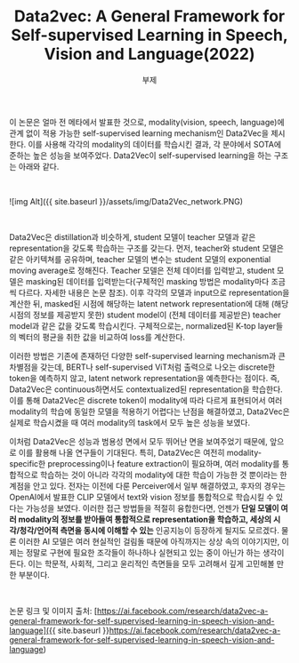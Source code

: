 ﻿---
layout: post
title:  "Data2vec: A General Framework for Self-supervised Learning in Speech, Vision and Language(2022)"
subtitle:   "부제"
categories: AI
tags: papers
comments: true

---

이 논문은 얼마 전 메타에서 발표한 것으로, modality(vision, speech, language)에 관계 없이 적용 가능한 self-supervised learning mechanism인 Data2Vec을 제시한다. 이를 사용해 각각의 modality의 데이터를 학습시킨 결과, 각 분야에서 SOTA에 준하는 높은 성능을 보여주었다. Data2Vec이 self-supervised learning을 하는 구조는 아래와 같다.

<br />

![img Alt]({{ site.baseurl }}/assets/img/Data2Vec_network.PNG)

<br />

Data2Vec은 distillation과 비슷하게, student 모델이 teacher 모델과 같은 representation을 갖도록 학습하는 구조를 갖는다. 먼저, teacher와 student 모델은 같은 아키텍쳐를 공유하며, teacher 모델의 변수는 student 모델의 exponential moving average로 정해진다. Teacher 모델은 전체 데이터를 입력받고, student 모델은 masking된 데이터를 입력받는다(구체적인 masking 방법은 modality마다 조금씩 다르다. 자세한 내용은 논문 참조). 이후 각각의 모델과 input으로 representation을 계산한 뒤, masked된 시점에 해당하는 latent network representation에 대해 (해당 시점의 정보를 제공받지 못한) student model이 (전체 데이터를 제공받은) teacher model과 같은 값을 갖도록 학습시킨다. 구체적으로는, normalized된 K-top layer들의 벡터의 평균을 취한 값을 비교하여 loss를 계산한다.

이러한 방법은 기존에 존재하던 다양한 self-supervised learning mechanism과 큰 차별점을 갖는데, BERT나 self-supervised ViT처럼 출력으로 나오는 discrete한 token을 예측하지 않고, latent network representation을 예측한다는 점이다. 즉, Data2Vec은 continuous하면서도 contextualized된 representation을 학습한다. 이를 통해 Data2Vec은 discrete token이 modality에 따라 다르게 표현되어서 여러 modality의 학습에 동일한 모델을 적용하기 어렵다는 난점을 해결하였고, Data2Vec은 실제로 학습시켰을 때 여러 modality의 task에서 모두 높은 성능을 보였다.

이처럼 Data2Vec은 성능과 범용성 면에서 모두 뛰어난 면을 보여주었기 때문에, 앞으로 이를 활용해 나올 연구들이 기대된다. 특히, Data2Vec은 여전히 modality-specific한 preprocessing이나 feature extraction이 필요하며, 여러 modality를 통합적으로 학습하는 것이 아니라 각각의 modality에 대한 학습이 가능한 것 뿐이라는 한계점을 안고 있다. 전자는 이전에 다룬 Perceiver에서 일부 해결하였고, 후자의 경우는 OpenAI에서 발표한 CLIP 모델에서 text와 vision 정보를 통합적으로 학습시킬 수 있다는 가능성을 보였다. 이러한 접근 방법들을 적절히 융합한다면, 언젠가 **단일 모델이 여러 modality의 정보를 받아들여 통합적으로 representation을 학습하고, 세상의 시각/청각/언어적 측면을 동시에 이해할 수 있는** 인공지능이 등장하게 될지도 모르겠다. 물론 이러한 AI 모델은 여러 현실적인 걸림돌 때문에 아직까지는 상상 속의 이야기지만, 이제는 정말로 구현에 필요한 조각들이 하나하나 실현되고 있는 중이 아닌가 하는 생각이 든다. 이는 학문적, 사회적, 그리고 윤리적인 측면들을 모두 고려해서 깊게 고민해볼 만한 부분이다.

<br />

논문 링크 및 이미지 출처: [https://ai.facebook.com/research/data2vec-a-general-framework-for-self-supervised-learning-in-speech-vision-and-language]({{ site.baseurl }}https://ai.facebook.com/research/data2vec-a-general-framework-for-self-supervised-learning-in-speech-vision-and-language)